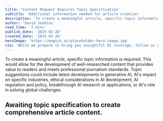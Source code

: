 ```yaml
---
title: 'Content Request Requires Topic Specification'
subtitle: 'Additional information needed for article creation'
description: 'To create a meaningful article, specific topic information is required. This would allow for the development of well-researched content that provides value to readers and meets professional journalism standards. Topic suggestions could include latest developments in generative AI, AI's impact on specific industries, ethical considerations in AI development, AI regulation and policy, breakthrough AI research or applications, or AI's role in solving global challenges.'
author: 'David Jenkins'
read_time: '2 mins'
publish_date: '2025-02-28'
created_date: '2025-02-28'
heroImage: 'https://magick.ai/placeholder-hero-image.jpg'
cta: 'While we prepare to bring you insightful AI coverage, follow us on LinkedIn to stay updated on the latest technology trends and developments.'
---
```


To create a meaningful article, specific topic information is required. This would allow for the development of well-researched content that provides value to readers and meets professional journalism standards. Topic suggestions could include latest developments in generative AI, AI's impact on specific industries, ethical considerations in AI development, AI regulation and policy, breakthrough AI research or applications, or AI's role in solving global challenges.

## Awaiting topic specification to create comprehensive article content.